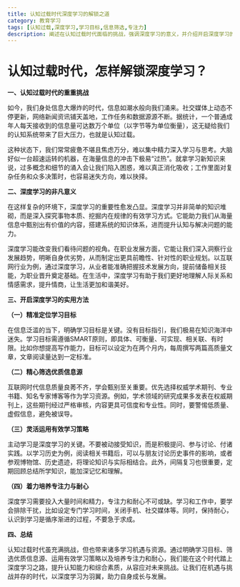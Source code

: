 ```yaml
---
title: 认知过载时代深度学习的解锁之道
category: 教育学习
tags: [认知过载,深度学习,学习目标,信息筛选,专注力]
description: 阐述在认知过载时代面临的挑战，强调深度学习的意义，并介绍开启深度学习的实用方法，包括定位学习目标、筛选信息源、运用学习策略以及培养专注力和耐心等，帮助读者提升认知能力。
---
```


# 认知过载时代，怎样解锁深度学习？

**一、认知过载时代的重重挑战**

如今，我们身处信息大爆炸的时代，信息如潮水般向我们涌来。社交媒体上动态不停更新，网络新闻资讯铺天盖地，工作任务和数据源源不断。据统计，一个普通成年人每天接收到的信息量可达数万个单位（以字节等为单位衡量），这无疑给我们的认知系统带来了巨大压力，也就是认知过载。

这种状态下，我们常常疲惫不堪且焦虑万分，难以集中精力深入学习与思考。大脑好似一台超速运转的机器，在海量信息的冲击下极易“过热”。就拿学习新知识来说，过多概念和细节的涌入会让我们陷入困惑，难以真正消化吸收；工作里面对复杂任务和众多决策时，也容易迷失方向，难以抉择。

**二、深度学习的非凡意义**

在这样复杂的环境下，深度学习的重要性愈发凸显。深度学习并非简单的知识堆砌，而是深入探究事物本质、挖掘内在规律的有效学习方式。它能助力我们从海量信息中甄别出有价值的内容，搭建系统的知识体系，进而提升认知与解决问题的能力。

深度学习能改变我们看待问题的视角。在职业发展方面，它能让我们深入洞察行业发展趋势，明晰自身优劣势，从而制定出更具前瞻性、针对性的职业规划。以互联网行业为例，通过深度学习，从业者能准确把握技术发展方向，提前储备相关技能，为职业晋升奠定基础。在生活中，深度学习有助于我们更好地理解人际关系和情感需求，提升情商，让生活更加和谐美好。

**三、开启深度学习的实用方法**

**（一）精准定位学习目标**

在信息泛滥的当下，明确学习目标是关键。没有目标指引，我们极易在知识海洋中迷失。学习目标需遵循SMART原则，即具体、可衡量、可实现、相关联、有时限。比如你想提高写作能力，目标可以设定为在两个月内，每周撰写两篇高质量文章，文章阅读量达到一定标准。

**（二）精心筛选优质信息源**

互联网时代信息质量良莠不齐，学会甄别至关重要。优先选择权威学术期刊、专业书籍、知名专家博客等作为学习资源。例如，学术领域的研究成果多发表在权威期刊上，这些期刊经过严格审核，内容更具可信度和专业性。同时，要警惕低质量、虚假信息，避免被误导。

**（三）灵活运用有效学习策略**

主动学习是深度学习的关键。不要被动接受知识，而是积极提问、参与讨论、付诸实践。以学习历史为例，阅读相关书籍后，可以与朋友讨论历史事件的影响，或者参观博物馆、历史遗迹，将理论知识与实际相结合。此外，间隔复习也很重要，定期回顾总结所学知识，能加深记忆和理解。

**（四）着力培养专注力与耐心**

深度学习需要投入大量时间和精力，专注力和耐心不可或缺。学习和工作中，要学会排除干扰，比如设定专门学习时间，关闭手机、社交媒体等。同时，保持耐心，认识到学习是循序渐进的过程，不要急于求成。

**四、总结**

认知过载时代虽充满挑战，但也带来诸多学习机遇与资源。通过明确学习目标、筛选优质信息源、运用有效学习策略以及培养专注力和耐心，我们能在这个时代踏上深度学习之路，提升认知能力和综合素质，从容应对未来挑战。让我们在机遇与挑战并存的时代，以深度学习为羽翼，助力自身成长与发展。
